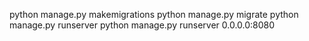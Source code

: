 python manage.py makemigrations
python manage.py migrate
python manage.py runserver
python manage.py runserver 0.0.0.0:8080 